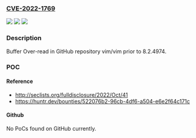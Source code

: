 ### [CVE-2022-1769](https://cve.mitre.org/cgi-bin/cvename.cgi?name=CVE-2022-1769)
![](https://img.shields.io/static/v1?label=Product&message=vim%2Fvim&color=blue)
![](https://img.shields.io/static/v1?label=Version&message=n%2Fa&color=blue)
![](https://img.shields.io/static/v1?label=Vulnerability&message=CWE-126%20Buffer%20Over-read&color=brighgreen)

### Description

Buffer Over-read in GitHub repository vim/vim prior to 8.2.4974.

### POC

#### Reference
- http://seclists.org/fulldisclosure/2022/Oct/41
- https://huntr.dev/bounties/522076b2-96cb-4df6-a504-e6e2f64c171c

#### Github
No PoCs found on GitHub currently.

